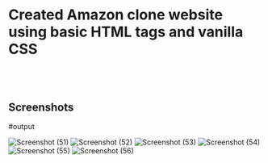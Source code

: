 <h1>Created Amazon clone website using basic HTML tags and vanilla CSS <h1></h1><br>
<h2>Screenshots</h2>

#output

![Screenshot (51)](https://github.com/user-attachments/assets/911a0ab3-7f38-463d-878a-d6552a292356)
![Screenshot (52)](https://github.com/user-attachments/assets/1c8adb04-512b-4155-8da5-15d5b64cdd56)
![Screenshot (53)](https://github.com/user-attachments/assets/cd015f20-9ce2-40d2-94f5-204b68c54112)
![Screenshot (54)](https://github.com/user-attachments/assets/01a7b308-1f30-44a7-9f9e-7f7d7463e6c0)
![Screenshot (55)](https://github.com/user-attachments/assets/01f0547f-5842-494b-aee2-85987206fe87)
![Screenshot (56)](https://github.com/user-attachments/assets/b53da7e6-d06e-4e49-9843-68ef789f981d)
